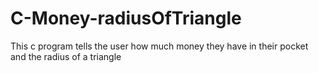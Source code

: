 # C-Money-radiusOfTriangle
This c program tells the user how much money they have in their pocket and the radius of a triangle

